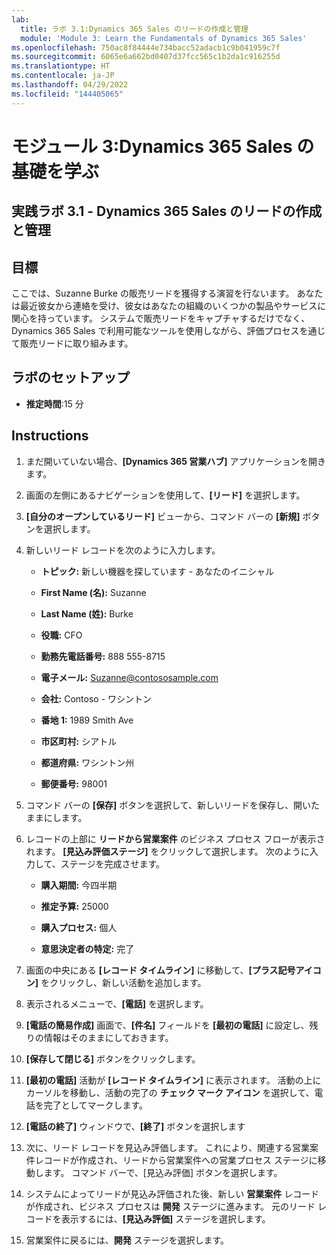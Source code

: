 ```yaml
---
lab:
  title: ラボ 3.1:Dynamics 365 Sales のリードの作成と管理
  module: 'Module 3: Learn the Fundamentals of Dynamics 365 Sales'
ms.openlocfilehash: 750ac8f84444e734bacc52adacb1c9b041959c7f
ms.sourcegitcommit: 6065e6a662bd0407d37fcc565c1b2da1c916255d
ms.translationtype: HT
ms.contentlocale: ja-JP
ms.lasthandoff: 04/29/2022
ms.locfileid: "144405065"
---
```

<a name="module-3-learn-the-fundamentals-of-dynamics-365-sales"></a>モジュール 3:Dynamics 365 Sales の基礎を学ぶ
========================

## <a name="practice-lab-31---create-and-manage-a-lead-in-dynamics-365-sales"></a>実践ラボ 3.1 - Dynamics 365 Sales のリードの作成と管理

## <a name="objectives"></a>目標

ここでは、Suzanne Burke の販売リードを獲得する演習を行ないます。 あなたは最近彼女から連絡を受け、彼女はあなたの組織のいくつかの製品やサービスに関心を持っています。 システムで販売リードをキャプチャするだけでなく、Dynamics 365 Sales で利用可能なツールを使用しながら、評価プロセスを通じて販売リードに取り組みます。


## <a name="lab-setup"></a>ラボのセットアップ

  - **推定時間**:15 分

## <a name="instructions"></a>Instructions

1. まだ開いていない場合、**[Dynamics 365 営業ハブ]** アプリケーションを開きます。 

2. 画面の左側にあるナビゲーションを使用して、**[リード]** を選択します。 

3. **[自分のオープンしているリード]** ビューから、コマンド バーの **[新規]** ボタンを選択します。

4. 新しいリード レコードを次のように入力します。

    - **トピック:** 新しい機器を探しています - あなたのイニシャル

    - **First Name (名):** Suzanne

    - **Last Name (姓):** Burke

    - **役職:** CFO

    - **勤務先電話番号:** 888 555-8715

    - **電子メール:** Suzanne@contososample.com

    - **会社:** Contoso - ワシントン

    - **番地 1:** 1989 Smith Ave

    - **市区町村:** シアトル

    - **都道府県:** ワシントン州

    - **郵便番号:** 98001 

5. コマンド バーの **[保存]** ボタンを選択して、新しいリードを保存し、開いたままにします。

6. レコードの上部に **リードから営業案件** のビジネス プロセス フローが表示されます。 **[見込み評価ステージ]** をクリックして選択します。 次のように入力して、ステージを完成させます。

    - **購入期間:** 今四半期

    - **推定予算:** 25000 

    - **購入プロセス:** 個人

    - **意思決定者の特定:** 完了

7. 画面の中央にある **[レコード タイムライン]** に移動して、**[プラス記号アイコン]** をクリックし、新しい活動を追加します。 

8. 表示されるメニューで、**[電話]** を選択します。

9. **[電話の簡易作成]** 画面で、**[件名]** フィールドを **[最初の電話]** に設定し、残りの情報はそのままにしておきます。 

10. **[保存して閉じる]** ボタンをクリックします。

11. **[最初の電話]** 活動が **[レコード タイムライン]** に表示されます。 活動の上にカーソルを移動し、活動の完了の **チェック マーク アイコン** を選択して、電話を完了としてマークします。 

12. **[電話の終了]** ウィンドウで、**[終了]** ボタンを選択します 

13. 次に、リード レコードを見込み評価します。  これにより、関連する営業案件レコードが作成され、リードから営業案件への営業プロセス ステージに移動します。  コマンド バーで、[見込み評価] ボタンを選択します。  

14. システムによってリードが見込み評価された後、新しい **営業案件** レコードが作成され、ビジネス プロセスは **開発** ステージに進みます。  元のリード レコードを表示するには、**[見込み評価]** ステージを選択します。 

15. 営業案件に戻るには、**開発** ステージを選択します。

